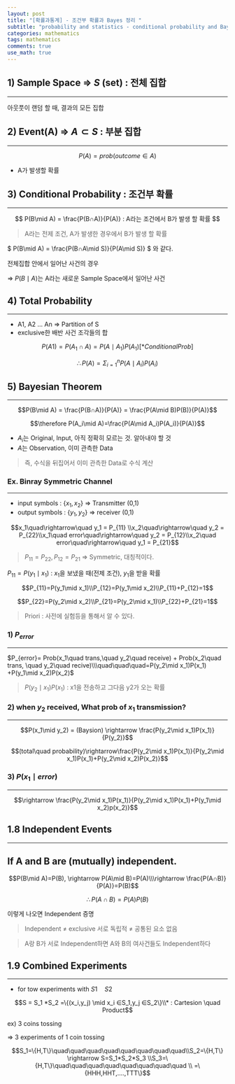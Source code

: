 ```yaml
---
layout: post
title: "[확률과통계] - 조건부 확률과 Bayes 정리 "
subtitle: "probability and statistics - conditional probability and Bayesian Theroem "
categories: mathematics
tags: mathematics
comments: true
use_math: true
---
```


## 1) Sample Space ⇒ $S$ (set) : 전체 집합

---

아웃풋이 랜덤 할 때, 결과의 모든 집합

## 2) Event(A) ⇒ $A \subset S$ : 부분 집합

---

$$
P(A) = prob( outcome  ∈ A )
$$

- A가 발생할 확률

## 3) Conditional Probability : 조건부 확률

---

$$
P(B\mid A) = \frac{P(B∩A)}{P(A)} : A라는 조건에서 B가 발생 할 확률
$$

> A라는 전제 조건, A가 발생한 경우에서 B가 발생 할 확률

$
P(B\mid A) = \frac{P(B∩A\mid S)}{P(A\mid S)}
$ 와 같다.

전체집합 안에서 일어난 사건의 경우

⇒ $P(B\mid A)$는 A라는 새로운 Sample Space에서 일어난 사건

## 4) Total Probability

---

- A1, A2 ... An ⇒ Partition of S
- exclusive한 배반 사건 조각들의 합

$$P(A1) = P(A_1∩A)=P(A\mid A_1)P(A_1)[*Conditional Prob]$$

$$\therefore P(A) = \Sigma^{n}_{i=1}P(A\mid A_i)P(A_i)$$

## 5) Bayesian Theorem

---

$$P(B\mid A) = \frac{P(B∩A)}{P(A)} = \frac{P(A\mid B)P(B)}{P(A)}$$

$$\therefore P(A_i\mid A)=\frac{P(A\mid A_i)P(A_i)}{P(A)}$$

- $A_i$는 Original, Input, 아직 정확히 모르는 것. 알아내야 할 것
- $A$는 Observation, 이미 관측한 Data

> 즉, 수식을 뒤집어서 이미 관측한 Data로 수식 계산

### Ex. Binray Symmetric Channel

---

- input symbols : {$x_1, x_2$} ⇒ Transmitter (0,1)
- output symbols : {$y_1,y_2$} ⇒ receiver (0,1)

$$x_1\quad\rightarrow\quad y_1 = P_{11} \\x_2\quad\rightarrow\quad y_2 = P_{22}\\x_1\quad error\quad\rightarrow\quad y_2 = P_{12}\\x_2\quad error\quad\rightarrow\quad y_1 = P_{21}$$

> $P_{11}=P_{22}, P_{12}=P_{21}$ ⇒ Symmetric, 대칭적이다.

$P_{11}=P(y_1\mid x_1)$ : $x_1$을 보냈을 때(전제 조건), $y_1$을 받을 확률

$$P_{11}=P(y_1\mid x_1)\\P_{12}=P(y_1\mid x_2)\\P_{11}+P_{12}=1$$

$$P_{22}=P(y_2\mid x_2)\\P_{21}=P(y_2\mid x_1)\\P_{22}+P_{21}=1$$

> Priori : 사전에 실험등을 통해서 알 수 있다.

### 1) $P_{error}$

---

$P_{error}= Prob(x_1\quad trans,\quad y_2\quad receive) + Prob(x_2\quad trans, \quad y_2\quad recive)\\\quad\quad\quad=P(y_2\mid x_1)P(x_1) +P(y_1\mid x_2)P(x_2)$

> $P(y_2\mid x_1)P(x_1)$ : x1을 전송하고 그다음 y2가 오는 확률

### 2) when $y_2$ received, What prob of $x_1$ transmission?

---

$$P(x_1\mid y_2) = (Baysion) \rightarrow \frac{P(y_2\mid x_1)P(x_1)}{P(y_2)}$$

$$(total\quad probability)\rightarrow\frac{P(y_2\mid x_1)P(x_1)}{P(y_2\mid x_1)P(x_1)+P(y_2\mid x_2)P(x_2)}$$

### 3) $P(x_1\mid error)$

---

$$\rightarrow \frac{P(y_2\mid x_1)P(x_1)}{P(y_2\mid x_1)P(x_1)+P(y_1\mid x_2)p(x_2)}$$

## 1.8 Independent Events

---

## If A and B are (mutually) independent.

$$P(B\mid A)=P(B), \rightarrow P(A\mid B)=P(A)\\\rightarrow \frac{P(A∩B)}{P(A)}=P(B)$$

$$\therefore P(A∩B)=P(A)P(B)$$

이렇게 나오면 Independent 증명

> Independent ≠ exclusive
> 서로 독립적 ≠ 공통된 요소 없음

> A랑 B가 서로 Independent하면 A와 B의 여사건들도 Independent하다

## 1.9 Combined Experiments

---

- for tow experiments with $S1 \quad S2$

$$S = S_1 *S_2 =\{(x_i,y_j) \mid  x_i ∈S_1,y_j ∈S_2\}\\* : Cartesion \quad Product$$

ex) 3 coins tossing

⇒ 3 experiments of 1 coin tossing

$$S_1=\{H,T\}\quad\quad\quad\quad\quad\quad\quad\quad\\S_2=\{H,T\}  \rightarrow S=S_1*S_2*S_3 \\S_3=\{H,T\}\quad\quad\quad\quad\quad\quad\quad\quad \\ =\{HHH,HHT,....,TTT\}$$
